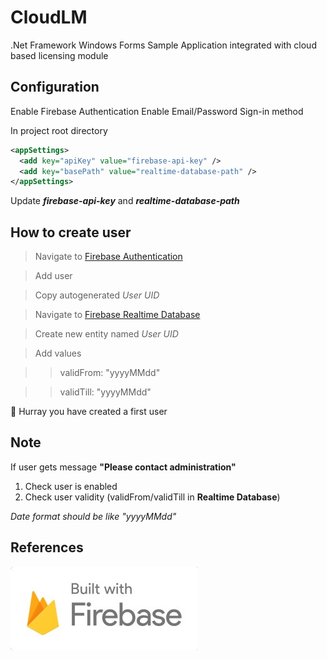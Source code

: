 # CloudLM
.Net Framework Windows Forms Sample Application integrated with cloud based licensing module

## Configuration

Enable Firebase Authentication
Enable Email/Password Sign-in method

In project root directory 

```XML
<appSettings>
  <add key="apiKey" value="firebase-api-key" />
  <add key="basePath" value="realtime-database-path" />
</appSettings>
```
Update _**firebase-api-key**_ and _**realtime-database-path**_

## How to create user
 > Navigate to [Firebase Authentication](https://console.firebase.google.com/u/0/project/<project-id>/authentication/users)

 > Add user

 > Copy autogenerated _User UID_

 > Navigate to [Firebase Realtime Database](https://console.firebase.google.com/u/0/project/<project-id>/database)

 > Create new entity named _User UID_

 > Add values

 > > validFrom: "yyyyMMdd"

 > > validTill: "yyyyMMdd"

🎉 Hurray you have created a first user 

## Note
If user gets message **"Please contact administration"**
1. Check user is enabled
2. Check user validity (validFrom/validTill in **Realtime Database**)

_Date format should be like "yyyyMMdd"_

## References
![Built with Firebase](https://github.com/itsalfredakku/CloudLM/raw/master/CloudLM/logo-built_white.jpg)
